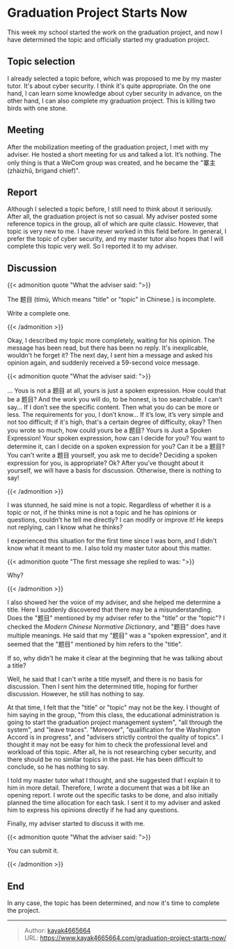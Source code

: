 # Graduation Project Starts Now


This week my school started the work on the graduation project, and now I have determined the topic and officially started my graduation project.
<!--more-->

## Topic selection

I already selected a topic before, which was proposed to me by my master tutor. It's about cyber security. I think it's quite appropriate. On the one hand, I can learn some knowledge about cyber security in advance, on the other hand, I can also complete my graduation project. This is killing two birds with one stone.

## Meeting

After the mobilization meeting of the graduation project, I met with my adviser. He hosted a short meeting for us and talked a lot. It’s nothing. The only thing is that a WeCom group was created, and he became the "寨主 (zhàizhǔ, brigand chief)".

## Report

Although I selected a topic before, I still need to think about it seriously. After all, the graduation project is not so casual. My adviser posted some reference topics in the group, all of which are quite classic. However, that topic is very new to me. I have never worked in this field before. In general, I prefer the topic of cyber security, and my master tutor also hopes that I will complete this topic very well. So I reported it to my adviser.

## Discussion

{{< admonition quote "What the adviser said: ">}}

The 题目 (tímù, Which means "title" or "topic" in Chinese.) is incomplete.

Write a complete one.

{{< /admonition >}}

Okay, I described my topic more completely, waiting for his opinion. The message has been read, but there has been no reply. It's inexplicable, wouldn't he forget it? The next day, I sent him a message and asked his opinion again, and suddenly received a 59-second voice message.

{{< admonition quote "What the adviser said: ">}}

... Yous is not a 题目 at all, yours is just a spoken expression. How could that be a 题目? And the work you will do, to be honest, is too searchable. I can’t say... If I don’t see the specific content. Then what you do can be more or less. The requirements for you, I don’t know... If it’s low, it’s very simple and not too difficult; if it's high, that's a certain degree of difficulty, okay? Then you wrote so much, how could yours be a 题目? Yours is Just a Spoken Expression! Your spoken expression, how can I decide for you? You want to determine it, can I decide on a spoken expression for you? Can it be a 题目? You can't write a 题目 yourself, you ask me to decide? Deciding a spoken expression for you, is appropriate? Ok? After you’ve thought about it yourself, we will have a basis for discussion. Otherwise, there is nothing to say!

{{< /admonition >}}

I was stunned, he said mine is not a topic. Regardless of whether it is a topic or not, if he thinks mine is not a topic and he has opinions or questions, couldn't he tell me directly? I can modify or improve it! He keeps not replying, can I know what he thinks?

I experienced this situation for the first time since I was born, and I didn't know what it meant to me. I also told my master tutor about this matter.

{{< admonition quote "The first message she replied to was: ">}}

Why?

{{< /admonition >}}

I also showed her the voice of my adviser, and she helped me determine a title. Here I suddenly discovered that there may be a misunderstanding. Does the "题目" mentioned by my adviser refer to the "title" or the "topic"? I checked the *Modern Chinese Normative Dictionary*, and "题目" does have multiple meanings. He said that my "题目" was a "spoken expression", and it seemed that the "题目" mentioned by him refers to the "title".

If so, why didn't he make it clear at the beginning that he was talking about a title?

Well, he said that I can't write a title myself, and there is no basis for discussion. Then I sent him the determined title, hoping for further discussion. However, he still has nothing to say.

At that time, I felt that the "title" or "topic" may not be the key. I thought of him saying in the group, "from this class, the educational administration is going to start the graduation project management system", "all through the system", and "leave traces". "Moreover", "qualification for the Washington Accord is in progress", and "advisers strictly control the quality of topics". I thought it may not be easy for him to check the professional level and workload of this topic. After all, he is not researching cyber security, and there should be no similar topics in the past. He has been difficult to conclude, so he has nothing to say.

I told my master tutor what I thought, and she suggested that I explain it to him in more detail. Therefore, I wrote a document that was a bit like an opening report. I wrote out the specific tasks to be done, and also initially planned the time allocation for each task. I sent it to my adviser and asked him to express his opinions directly if he had any questions.

Finally, my adviser started to discuss it with me.

{{< admonition quote "What the adviser said: ">}}

You can submit it.

{{< /admonition >}}

## End

In any case, the topic has been determined, and now it's time to complete the project.

---

> Author: [kayak4665664](https://github.com/kayak4665664)  
> URL: https://www.kayak4665664.com/graduation-project-starts-now/  

